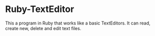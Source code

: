 # Ruby-TextEditor
This a program in Ruby that works like a basic TextEditors. It can read, create new, delete and edit text files. 
